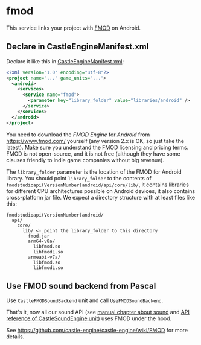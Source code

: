 # fmod

This service links your project with [FMOD](https://github.com/castle-engine/castle-engine/wiki/FMOD) on Android.

## Declare in CastleEngineManifest.xml

Declare it like this in [CastleEngineManifest.xml](https://github.com/castle-engine/castle-engine/wiki/CastleEngineManifest.xml-examples):

~~~~xml
<?xml version="1.0" encoding="utf-8"?>
<project name="..." game_units="...">
  <android>
    <services>
      <service name="fmod">
        <parameter key="library_folder" value="libraries/android" />
      </service>
    </services>
  </android>
</project>
~~~~

You need to download the _FMOD Engine_ for _Android_ from https://www.fmod.com/ yourself (any version 2.x is OK, so just take the latest). Make sure you understand the FMOD licensing and pricing terms. FMOD is not open-source, and it is not free (although they have some clauses friendly to indie game companies without big revenue).

The `library_folder` parameter is the location of the FMOD for Android library. You should point `library_folder` to the contents of `fmodstudioapi(VersionNumber)android/api/core/lib/`, it contains libraries for different CPU architectures possible on Android devices, it also contains cross-platform jar file. We expect a directory structure with at least files like this:

```
fmodstudioapi(VersionNumber)android/
  api/
    core/
      lib/ <- point the library_folder to this directory
        fmod.jar
        arm64-v8a/
          libfmod.so
          libfmodL.so
        armeabi-v7a/
          libfmod.so
          libfmodL.so
```

## Use FMOD sound backend from Pascal

Use `CastleFMODSoundBackend` unit and call `UseFMODSoundBackend`.

That's it, now all our sound API (see [manual chapter about sound](https://castle-engine.io/manual_sound.php) and [API reference of CastleSoundEngine unit](https://castle-engine.io/apidoc-unstable/html/CastleSoundEngine.html)) uses FMOD under the hood.

See https://github.com/castle-engine/castle-engine/wiki/FMOD for more details.
